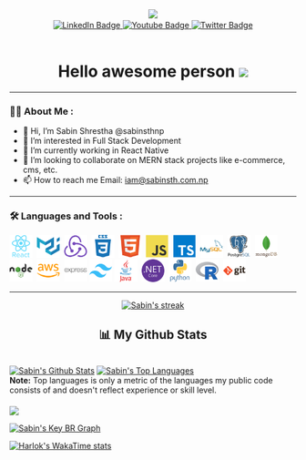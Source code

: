 <div id="header" align="center">
  <img src="https://media.giphy.com/media/PgLLtnqHts1woXeKpy/giphy.gif" width="100"/>

  <div id="badges" >
    <a href="https://www.linkedin.com/in/sa-bin-sth/">
      <img src="https://img.shields.io/badge/LinkedIn-blue?style=for-the-badge&logo=linkedin&logoColor=white" alt="LinkedIn Badge"/>
    </a>
    <a href="https://www.youtube.com/channel/UCMHiLMj61pOE-cixftZjNrQ">
      <img src="https://img.shields.io/badge/YouTube-red?style=for-the-badge&logo=youtube&logoColor=white" alt="Youtube Badge"/>
    </a>
    <a href="https://twitter.com/sa_bin_sth">
      <img src="https://img.shields.io/badge/Twitter-blue?style=for-the-badge&logo=twitter&logoColor=white" alt="Twitter Badge"/>
    </a>
  </div>
  <img src="https://komarev.com/ghpvc/?username=sabinsthnp&style=flat-square&color=blue" alt=""/>
  <h1>
    Hello awesome person
    <img src="https://media.giphy.com/media/hvRJCLFzcasrR4ia7z/giphy.gif" width="30px"/>
  </h1>
</div>

---

### :man_technologist: About Me :

- 👋 Hi, I’m Sabin Shrestha @sabinsthnp
- 👀 I’m interested in Full Stack Development
- 🌱 I’m currently working in React Native
- 💞️ I’m looking to collaborate on MERN stack projects like e-commerce, cms, etc.
- 📫 How to reach me Email: iam@sabinsth.com.np

---

### :hammer_and_wrench: Languages and Tools :
<p float="left">
  <img src="https://github.com/devicons/devicon/blob/master/icons/react/react-original-wordmark.svg" title="React" alt="React" width="40" height="40"/>&nbsp;
  <img src="https://github.com/devicons/devicon/blob/master/icons/materialui/materialui-original.svg" title="Material UI" alt="Material UI" width="40" height="40"/>&nbsp;
  <img  src="https://github.com/devicons/devicon/blob/master/icons/redux/redux-original.svg" title="Redux" alt="Redux " width="40" height="40"/>&nbsp;
  <img  src="https://github.com/devicons/devicon/blob/master/icons/css3/css3-plain-wordmark.svg"  title="CSS3" alt="CSS" width="40" height="40"/>&nbsp;
  <img  src="https://github.com/devicons/devicon/blob/master/icons/html5/html5-original.svg" title="HTML5" alt="HTML" width="40" height="40"/>&nbsp;
  <img src="https://github.com/devicons/devicon/blob/master/icons/javascript/javascript-original.svg" title="JavaScript" alt="JavaScript" width="40" height="40"/>&nbsp;
  <img src="https://github.com/devicons/devicon/blob/master/icons/typescript/typescript-plain.svg" title="Typescript" alt="Typescript" width="40" height="40/>&nbsp;
  <img src="https://github.com/devicons/devicon/blob/master/icons/firebase/firebase-plain-wordmark.svg" title="Firebase" alt="Firebase" width="40" height="40"/>&nbsp;
  <img src="https://github.com/devicons/devicon/blob/master/icons/mysql/mysql-original-wordmark.svg" title="MySQL"  alt="MySQL" width="40" height="40"/>&nbsp; <img src="https://github.com/devicons/devicon/blob/master/icons/postgresql/postgresql-original-wordmark.svg" title="PostgreSQL" alt="PostgreSQL height="40 width="40"/>&nbsp;
  <img src="https://github.com/devicons/devicon/blob/master/icons/mongodb/mongodb-original-wordmark.svg" title="MongoDB" alt="MongoDB" width="40" height="40"/>&nbsp;
  <img src="https://github.com/devicons/devicon/blob/master/icons/nodejs/nodejs-original-wordmark.svg" title="NodeJS" alt="NodeJS" width="40" height="40"/>&nbsp;
  <img src="https://github.com/devicons/devicon/blob/master/icons/amazonwebservices/amazonwebservices-plain-wordmark.svg" title="AWS" alt="AWS" width="40" height="40"/>&nbsp;
  <img src="https://github.com/devicons/devicon/blob/master/icons/express/express-original-wordmark.svg" title="Express" width="40" height="40"/>
  <img src="https://github.com/devicons/devicon/blob/master/icons/tailwindcss/tailwindcss-plain.svg" height="40" width="40"/>
  <img src="https://github.com/devicons/devicon/blob/master/icons/java/java-original-wordmark.svg" title="Java" alt="Java" width="40" height="40"/>&nbsp;
  <img src="https://github.com/devicons/devicon/blob/master/icons/dotnetcore/dotnetcore-original.svg" title=".Net Core" alt=".Net Core" width="40" height="40"/>&nbsp;
  <img src="https://github.com/devicons/devicon/blob/master/icons/python/python-original-wordmark.svg" title="Python" alt="Python" width="40" height="40"/>&nbsp;
  <img src="https://github.com/devicons/devicon/blob/master/icons/r/r-original.svg" title="R" alt="R" height="40" width="40"/>&nbsp;
  <img src="https://github.com/devicons/devicon/blob/master/icons/git/git-original-wordmark.svg" title="Git" alt="Git" width="40" height="40"/>
</p>

---

<p align="center">
    <a href="https://github.com/sabinsthnp/github-readme-streak-stats">
        <img title="🔥 Get streak stats for your profile at git.io/streak-stats" alt="Sabin's streak" src="https://github-readme-streak-stats.herokuapp.com/?user=sabinsthnp&theme=black-ice&hide_border=true&stroke=0000&background=060A0CD0"/>
    </a>
</p>

<h2 align="center"><strong> 📊 My Github Stats</strong></h2>

  <br/>
    <a href="https://github.com/sabinsthnp/github-readme-stats"><img alt="Sabin's Github Stats" src="https://github-readme-stats.vercel.app/api?username=sabinsthnp&show_icons=true&count_private=true&theme=react&hide_border=true&bg_color=0D1117" /></a>
  <a href="https://github.com/sabinsthnp/github-readme-stats"><img alt="Sabin's Top Languages" src="https://github-readme-stats.vercel.app/api/top-langs/?username=sabinsthnp&langs_count=8&count_private=true&layout=compact&theme=react&hide_border=true&bg_color=0D1117" /></a>
  <br/>
  <b>Note:</b> Top languages is only a metric of the languages my public code consists of and doesn't reflect experience or skill level.


<br/>
<br/>

<a href="https://github.com/anuraghazra/github-readme-stats">
  <img align="center" src="https://github-readme-stats.vercel.app/api?username=sabinsthnp&show_icons=true&theme=radical" />
</a>

<a href="https://www.keybr.com/profile/n2ngjzk"><img alt="Sabin's Key BR Graph" src="https://activity-graph.herokuapp.com/graph?username=sabinsthnp&bg_color=0D1117&color=5BCDEC&line=5BCDEC&point=FFFFFF&hide_border=true" /></a>

[![Harlok's WakaTime stats](https://github-readme-stats.vercel.app/api/wakatime?username=sabinsthnp)](https://github.com/sabinsthnp/github-readme-stats)
